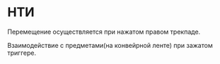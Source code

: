 # НТИ
Перемещение осуществляется при нажатом правом трекпаде.

Взаимодействие с предметами(на конвейрной ленте) при зажатом триггере.
